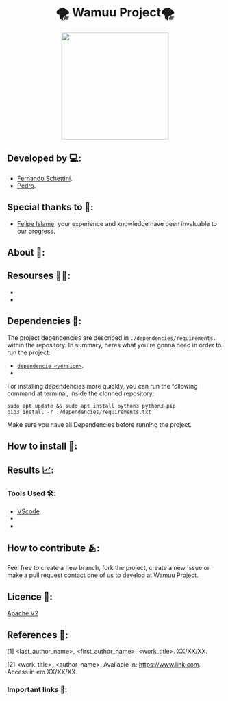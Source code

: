 <h1 align="center">🌪️ Wamuu Project🌪️</h1>

<div align="center">
	<a href="link_for_webite">
	<img height = "250em" src = "https://github.com/FernandoSchett/wind_turb_cable/assets/80331486/498e0f85-d5ca-4a74-9a6e-c2eb7ab14d39" />
    </a>
</div>

## Developed by 💻:

- [Fernando Schettini](https://linktr.ee/fernandoschett).
- [Pedro]().

## Special thanks to 🥰:
- [Felipe Islame](http://lattes.cnpq.br/0058216016593116), your experience and knowledge have been invaluable to our progress.

## About 🤔:

## Resourses 🧑‍🔬:

- 
- 

## Dependencies 🚚:

The project dependencies are described in  ```./dependencies/requirements.``` within the repository. In summary, heres what you're gonna need in order to run the project:

- [```dependencie <version>```](http:link.com).
- 

For installing dependencies more quickly, you can run the following command at terminal, inside the clonned repository:

	sudo apt update && sudo apt install python3 python3-pip
    pip3 install -r ./dependencies/requirements.txt

Make sure you have all Dependencies before running the project.

## How to install 🔬:

## Results 📈:

### Tools Used 🛠️: 

- [VScode](https://code.visualstudio.com/). 
- 
- 	
## How to contribute 🫂:

Feel free to create a new branch, fork the project, create a new Issue or make a pull request contact one of us to develop at Wamuu Project.

## Licence 📜:

[Apache V2](https://choosealicense.com/licenses/apache-2.0/)

## References 📙:
	
[1] <last_author_name>, <first_author_name>. <work_title>. XX/XX/XX.
	
[2] <work_title>, <author_name>. Avaliable in: <https://www.link.com>. Access in em XX/XX/XX.

### Important links 🔗:

